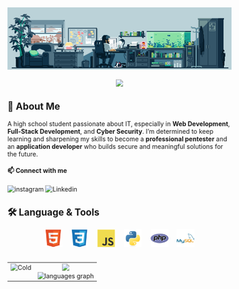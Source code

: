![](who.gif)
---
<p align="center">
<img src="https://readme-typing-svg.herokuapp.com?font=Fira+Code&pause=1000&width=625&lines=Hi+there%2C+I+am+Eron%F0%9F%91%8B;Cybersecurity+%26+Full-Stack+Development+Enthusiast+%F0%9F%92%BB;Learning%2C+Hacking+%26+Building+%F0%9F%9A%80" /></p>

## 🚀 About Me
A high school student passionate about IT, especially in **Web Development**, **Full-Stack Development**, and **Cyber Security**. I’m determined to keep learning and sharpening my skills to become a **professional pentester** and an **application developer** who builds secure and meaningful solutions for the future.

<h4>📫 Connect with me</h4>
<p>
  <a href="https://www.instagram.com/eron.erdiaz/" target="_blank" rel="noreferrer" style="text-decoration:none;">
    <img alt="instagram" title="Instagram" src="https://img.shields.io/badge/Instagram-%23E4405F.svg?logo=Instagram&logoColor=white"/>
  </a>
  <a href="https://www.linkedin.com/in/eron-erdiaz-maladi-880015281/" target="_blank" rel="noreferrer" style="text-decoration:none;">
    <img alt="Linkedin" title="Linkedin" src="https://custom-icon-badges.demolab.com/badge/LinkedIn-0A66C2?logo=linkedin-white&logoColor=fff"/>
  </a>
</p>

## 🛠️ Language & Tools
<div align="center">
   <a href="https://www.w3.org/html/" target="_blank" rel="noreferrer" style="text-decoration:none;"><img src="https://raw.githubusercontent.com/devicons/devicon/refs/heads/master/icons/html5/html5-original.svg" height="40" /></a>
&nbsp;&nbsp;&nbsp;
   <a href="https://www.w3schools.com/css/" target="_blank" rel="noreferrer" style="text-decoration:none;"><img src="https://raw.githubusercontent.com/devicons/devicon/refs/heads/master/icons/css3/css3-original.svg" height="40" /></a>
&nbsp;&nbsp;&nbsp;
   <a href="https://developer.mozilla.org/en-US/docs/Web/JavaScript" target="_blank" rel="noreferrer" style="text-decoration:none;"><img src="https://raw.githubusercontent.com/devicons/devicon/refs/heads/master/icons/javascript/javascript-original.svg" height="40" /></a>
&nbsp;&nbsp;&nbsp;
   <a href="https://www.python.org/" target="_blank" rel="noreferrer" style="text-decoration:none;"><img src="https://raw.githubusercontent.com/devicons/devicon/refs/heads/master/icons/python/python-original.svg" height="40" /></a>
&nbsp;&nbsp;&nbsp;
   <a href="https://www.php.net/" target="_blank" rel="noreferrer" style="text-decoration:none;"><img src="https://raw.githubusercontent.com/devicons/devicon/refs/heads/master/icons/php/php-original.svg" height="40" /></a>
&nbsp;&nbsp;&nbsp;
   <a href="https://www.mysql.com/" target="_blank" rel="noreferrer" style="text-decoration:none;"><img src="https://raw.githubusercontent.com/devicons/devicon/refs/heads/master/icons/mysql/mysql-original-wordmark.svg" height="40" /></a>
</div>
<br>
<table>
  <tr>
    <td valign="top" align="center">
     <img width="400" alt='Cold' src="https://mir-s3-cdn-cf.behance.net/project_modules/hd/06f21a161921919.63cd7887d0a70.gif">
    </td>
    <td valign="top" align="center">
   <img src="https://github-readme-stats.vercel.app/api?username=StressBerat&show_icons=true&count_private=true&theme=react&hide_border=true&bg_color=0D1117" />
   <br>
   <img src="https://github-readme-stats.vercel.app/api/top-langs?username=StressBerat&locale=en&hide_title=false&layout=compact&card_width=320&langs_count=5&theme=dracula&hide_border=false&order=2" height="150" alt="languages graph"  />
  </tr>
</table>
